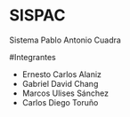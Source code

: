 # SISPAC
Sistema Pablo Antonio Cuadra

#Integrantes
- Ernesto Carlos Alaniz
- Gabriel David Chang
- Marcos Ulises Sánchez
- Carlos Diego Toruño
